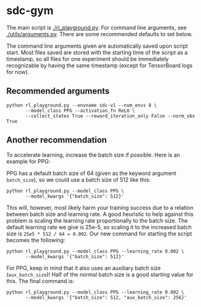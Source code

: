 # sdc-gym

The main script is [./rl_playground.py](./rl_playground.py). For
command line arguments, see
[./utils/arguments.py](./utils/arguments.py). There are some
recommended defaults to set below.

The command line arguments given are automatically saved upon script
start. Most files saved are stored with the starting time of the
script as a timestamp, so all files for one experiment should be
immediately recognizable by having the same timestamp (except for
TensorBoard logs for now).

## Recommended arguments

```shell
python rl_playground.py --envname sdc-v1 --num_envs 8 \
       --model_class PPG --activation_fn ReLU \
       --collect_states True --reward_iteration_only False --norm_obs True
```

## Another recommendation

To accelerate learning, increase the batch size if possible. Here is
an example for PPG:

PPG has a default batch size of 64 (given as the keyword argument
`batch_size`), so we could use a batch size of 512 like this:

```shell
python rl_playground.py --model_class PPG \
       --model_kwargs '{"batch_size": 512}'
```

This will, however, most likely harm your training success due to a
relation between batch size and learning rate. A good heuristic to
help against this problem is scaling the learning rate proportionally
to the batch size. The default learning rate we give is 25e-5, so
scaling it to the increased batch size is `25e5 * 512 / 64 = 0.002`.
Our new command for starting the script becomes the following:

```shell
python rl_playground.py --model_class PPG --learning_rate 0.002 \
       --model_kwargs '{"batch_size": 512}'
```

For PPG, keep in mind that it also uses an auxiliary batch size
(`aux_batch_size`)! Half of the normal batch size is a good starting
value for this. The final command is:

```shell
python rl_playground.py --model_class PPG --learning_rate 0.002 \
       --model_kwargs '{"batch_size": 512, "aux_batch_size": 256}'
```
